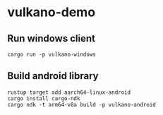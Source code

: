 # vulkano-demo

## Run windows client

```
cargo run -p vulkano-windows
```

## Build android library

```
rustup target add aarch64-linux-android
cargo install cargo-ndk
cargo ndk -t arm64-v8a build -p vulkano-android
```
